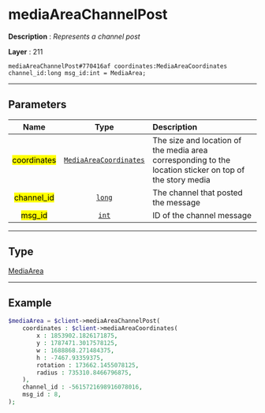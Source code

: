 # mediaAreaChannelPost

**Description** : *Represents a channel post*

**Layer** : 211

```tl
mediaAreaChannelPost#770416af coordinates:MediaAreaCoordinates channel_id:long msg_id:int = MediaArea;
```

---

## Parameters

| Name | Type | Description |
| :---: | :---: | :--- |
| <mark>coordinates</mark> | [`MediaAreaCoordinates`](type/MediaAreaCoordinates) | The size and location of the media area corresponding to the location sticker on top of the story media |
| <mark>channel_id</mark> | [`long`](type/long) | The channel that posted the message |
| <mark>msg_id</mark> | [`int`](type/int) | ID of the channel message |

---

## Type

[MediaArea](type/MediaArea)

---

## Example

```php
$mediaArea = $client->mediaAreaChannelPost(
	coordinates : $client->mediaAreaCoordinates(
		x : 1853902.1826171875,
		y : 1787471.3017578125,
		w : 1688868.271484375,
		h : -7467.93359375,
		rotation : 173662.1455078125,
		radius : 735310.8466796875,
	),
	channel_id : -5615721698916078016,
	msg_id : 8,
);
```